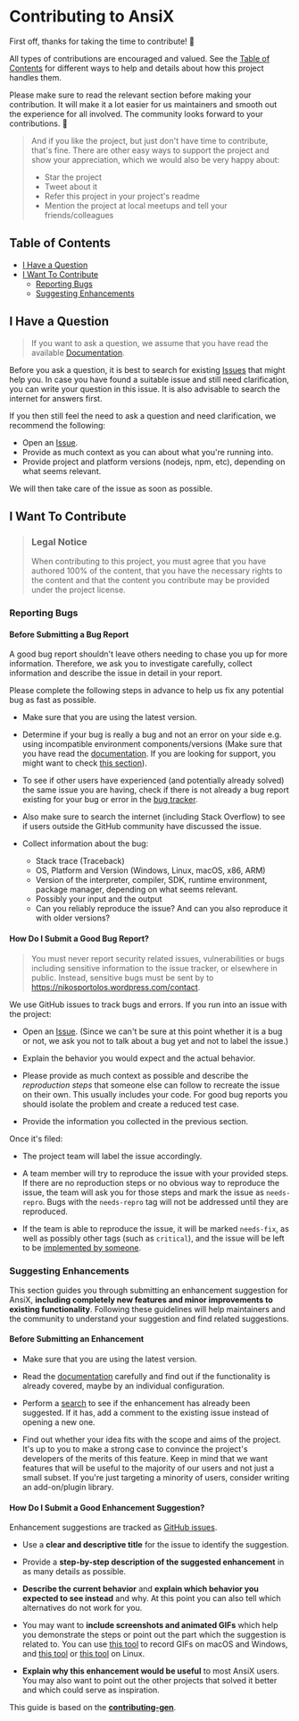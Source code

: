 # Contributing to AnsiX

First off, thanks for taking the time to contribute! 💙

All types of contributions are encouraged and valued. 
See the [Table of Contents](#table-of-contents) for different ways to help and details about how this project handles them. 

Please make sure to read the relevant section before making your contribution. 
It will make it a lot easier for us maintainers and smooth out the experience for all involved. 
The community looks forward to your contributions. 🎉

> And if you like the project, but just don't have time to contribute, that's fine. 
> There are other easy ways to support the project and show your appreciation, 
> which we would also be very happy about:
> - Star the project
> - Tweet about it
> - Refer this project in your project's readme
> - Mention the project at local meetups and tell your friends/colleagues

## Table of Contents

- [I Have a Question](#i-have-a-question)
- [I Want To Contribute](#i-want-to-contribute)
  - [Reporting Bugs](#reporting-bugs)
  - [Suggesting Enhancements](#suggesting-enhancements)


## I Have a Question

> If you want to ask a question, we assume that you have read the available [Documentation](https://github.com/nikosportolos/ansix).

Before you ask a question, it is best to search for existing [Issues](https://github.com/nikosportolos/ansix/issues) that might help you. 
In case you have found a suitable issue and still need clarification, you can write your question in this issue. 
It is also advisable to search the internet for answers first.

If you then still feel the need to ask a question and need clarification, we recommend the following:

- Open an [Issue](https://github.com/nikosportolos/ansix/issues/new).
- Provide as much context as you can about what you're running into.
- Provide project and platform versions (nodejs, npm, etc), depending on what seems relevant.

We will then take care of the issue as soon as possible.

## I Want To Contribute

> ### Legal Notice
> When contributing to this project, you must agree that you have authored 100% of the content, 
> that you have the necessary rights to the content and that the content you contribute 
> may be provided under the project license.

### Reporting Bugs

#### Before Submitting a Bug Report

A good bug report shouldn't leave others needing to chase you up for more information. 
Therefore, we ask you to investigate carefully, collect information and describe the issue in detail in your report. 

Please complete the following steps in advance to help us fix any potential bug as fast as possible.

- Make sure that you are using the latest version.

- Determine if your bug is really a bug and not an error on your side e.g. using incompatible environment components/versions 
  (Make sure that you have read the [documentation](https://github.com/nikosportolos/ansix). 
  If you are looking for support, you might want to check [this section](#i-have-a-question)).

- To see if other users have experienced (and potentially already solved) the same issue you are having, 
  check if there is not already a bug report existing for your bug or error in the 
  [bug tracker](https://github.com/nikosportolos/ansix/issues?q=label%3Abug).

- Also make sure to search the internet (including Stack Overflow) to see if users 
  outside the GitHub community have discussed the issue.

- Collect information about the bug:
  - Stack trace (Traceback)
  - OS, Platform and Version (Windows, Linux, macOS, x86, ARM)
  - Version of the interpreter, compiler, SDK, runtime environment, package manager, depending on what seems relevant.
  - Possibly your input and the output
  - Can you reliably reproduce the issue? And can you also reproduce it with older versions?

#### How Do I Submit a Good Bug Report?

> You must never report security related issues, vulnerabilities or bugs including sensitive information to the issue tracker, 
> or elsewhere in public. Instead, sensitive bugs must be sent by to <https://nikosportolos.wordpress.com/contact>.

We use GitHub issues to track bugs and errors. If you run into an issue with the project:

- Open an [Issue](https://github.com/nikosportolos/ansix/issues/new). (Since we can't be sure at this point whether 
  it is a bug or not, we ask you not to talk about a bug yet and not to label the issue.)

- Explain the behavior you would expect and the actual behavior.

- Please provide as much context as possible and describe the *reproduction steps* 
  that someone else can follow to recreate the issue on their own. 
  This usually includes your code. 
  For good bug reports you should isolate the problem and create a reduced test case.

- Provide the information you collected in the previous section.

Once it's filed:

- The project team will label the issue accordingly.

- A team member will try to reproduce the issue with your provided steps. 
  If there are no reproduction steps or no obvious way to reproduce the issue, 
  the team will ask you for those steps and mark the issue as `needs-repro`. 
  Bugs with the `needs-repro` tag will not be addressed until they are reproduced.

- If the team is able to reproduce the issue, it will be marked `needs-fix`, as well as possibly other tags 
  (such as `critical`), and the issue will be left to be [implemented by someone](#your-first-code-contribution).


### Suggesting Enhancements

This section guides you through submitting an enhancement suggestion for AnsiX, 
**including completely new features and minor improvements to existing functionality**.
Following these guidelines will help maintainers and the community to understand your suggestion and find related suggestions.

#### Before Submitting an Enhancement

- Make sure that you are using the latest version.

- Read the [documentation](https://github.com/nikosportolos/ansix) carefully and find out if the functionality is 
  already covered, maybe by an individual configuration.

- Perform a [search](https://github.com/nikosportolos/ansix/issues) to see if the enhancement has already been suggested. 
  If it has, add a comment to the existing issue instead of opening a new one.

- Find out whether your idea fits with the scope and aims of the project. 
  It's up to you to make a strong case to convince the project's developers of the merits of this feature. 
  Keep in mind that we want features that will be useful to the majority of our users and not just a small subset. 
  If you're just targeting a minority of users, consider writing an add-on/plugin library.

#### How Do I Submit a Good Enhancement Suggestion?

Enhancement suggestions are tracked as [GitHub issues](https://github.com/nikosportolos/ansix/issues).

- Use a **clear and descriptive title** for the issue to identify the suggestion.

- Provide a **step-by-step description of the suggested enhancement** in as many details as possible.

- **Describe the current behavior** and **explain which behavior you expected to see instead** and why. 
  At this point you can also tell which alternatives do not work for you.

- You may want to **include screenshots and animated GIFs** which help you demonstrate the steps or 
  point out the part which the suggestion is related to. 
  You can use [this tool](https://www.cockos.com/licecap/) to record GIFs on macOS and Windows, 
  and [this tool](https://github.com/colinkeenan/silentcast) or [this tool](https://github.com/GNOME/byzanz) on Linux.

- **Explain why this enhancement would be useful** to most AnsiX users. 
  You may also want to point out the other projects that solved it better and which could serve as inspiration.


This guide is based on the [**contributing-gen**](https://github.com/bttger/contributing-gen).
